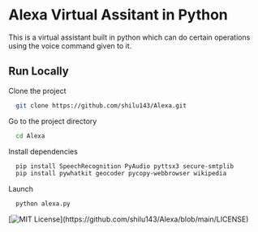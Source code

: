 
# Alexa Virtual Assitant in Python

This is a virtual assistant built in python which can do certain operations using the voice command given to it.


  
## Run Locally

Clone the project

```bash
  git clone https://github.com/shilu143/Alexa.git
```

Go to the project directory

```bash
  cd Alexa
```

Install dependencies

```bash
  pip install SpeechRecognition PyAudio pyttsx3 secure-smtplib
  pip install pywhatkit geocoder pycopy-webbrowser wikipedia
```
Launch 
```bash
  python alexa.py
```

  




[![MIT License](https://img.shields.io/apm/l/atomic-design-ui.svg?)](https://github.com/shilu143/Alexa/blob/main/LICENSE)

